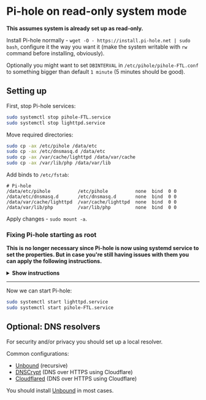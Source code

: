 # Pi-hole on read-only system mode

**This assumes system is already set up as read-only.**

Install Pi-hole normally - `wget -O - https://install.pi-hole.net | sudo bash`, configure it the way you want it (make the system writable with `rw` command before installing, obviously).

Optionally you might want to set `DBINTERVAL` in `/etc/pihole/pihole-FTL.conf` to something bigger than default `1 minute` (5 minutes should be good).

## Setting up

First, stop Pi-hole services:
```bash
sudo systemctl stop pihole-FTL.service
sudo systemctl stop lighttpd.service
```

Move required directories:
```bash
sudo cp -ax /etc/pihole /data/etc
sudo cp -ax /etc/dnsmasq.d /data/etc
sudo cp -ax /var/cache/lighttpd /data/var/cache
sudo cp -ax /var/lib/php /data/var/lib
```

Add binds to `/etc/fstab`:
```
# Pi-hole
/data/etc/pihole          /etc/pihole          none  bind  0 0
/data/etc/dnsmasq.d       /etc/dnsmasq.d       none  bind  0 0
/data/var/cache/lighttpd  /var/cache/lighttpd  none  bind  0 0
/data/var/lib/php         /var/lib/php         none  bind  0 0
```

Apply changes - `sudo mount -a`.

### Fixing Pi-hole starting as root

**This is no longer necessary since Pi-hole is now using systemd service to set the properties.
But in case you're still having issues with them you can apply the following instructions.**

<details>
  <summary><b>Show instructions</b></summary>

Properties cannot be set on read-only filesystem so we have to apply a small workaround by copying the executable to suitable place and then binding original one to it.

Create following scripts:

```bash
sudo nano /opt/pihole/beforestart.sh
```
```
#!/bin/bash

if ! mount | grep /usr/bin/pihole-FTL > /dev/null && [ $(mount | sed -n -e "s/^\/dev\/.* on \/ .*(\(r[w|o]\).*/\1/p") = "ro" ]; then
        echo "Read only rootfs detected, copying and binding pihole-FTL binary..."

        mkdir -p /mnt/pihole-FTL && mount tmpfs -t tmpfs /mnt/pihole-FTL
        cp -fpv /usr/bin/pihole-FTL /mnt/pihole-FTL && mount -v -o bind /mnt/pihole-FTL/pihole-FTL /usr/bin/pihole-FTL
fi
```

```bash
sudo nano /opt/pihole/afterstop.sh
```
```
#!/bin/bash

if mount | grep /usr/bin/pihole-FTL > /dev/null; then
        umount -v /usr/bin/pihole-FTL
fi

if mount | grep /mnt/pihole-FTL > /dev/null; then
        umount -v /mnt/pihole-FTL && rmdir /mnt/pihole-FTL
fi
```

Make them executable:
```bash
sudo chmod +x /opt/pihole/beforestart.sh
sudo chmod +x /opt/pihole/afterstop.sh
```

Add them to `pihole-FTL` service:

```bash
sudo systemctl edit pihole-FTL.service
```
```
[Service]
ExecStartPre=+/opt/pihole/beforestart.sh
ExecStop=+/opt/pihole/afterstop.sh
```
</details>

---

Now we can start Pi-hole:
```bash
sudo systemctl start lighttpd.service
sudo systemctl start pihole-FTL.service
```

## Optional: DNS resolvers

For security and/or privacy you should set up a local resolver.

Common configurations:
- [Unbound](/02-1%20Unbound.md) (recursive)
- [DNSCrypt](/02-2%20DNSCrypt.md) (DNS over HTTPS using Cloudflare)
- [Cloudflared](/02-3%20Cloudflared.md) (DNS over HTTPS using Cloudflare)

You should install [Unbound](/02-1%20Unbound.md) in most cases.
